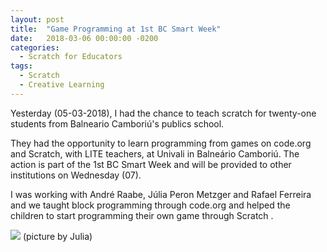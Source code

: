 ```yaml
---	
layout: post	
title:  "Game Programming at 1st BC Smart Week"	
date:   2018-03-06 00:00:00 -0200	
categories:	
  - Scratch for Educators
tags:	
  - Scratch	
  - Creative Learning	 	
---
```


Yesterday (05-03-2018), I had the chance to teach scratch for twenty-one students from Balneario Camboriú's publics school.

They had the opportunity to learn programming from games on code.org and Scratch, with LITE teachers, at Univali in Balneário Camboriú. The action is part of the 1st BC Smart Week and will be provided to other institutions on Wednesday (07).

I was working with André Raabe, Júlia Peron Metzger and Rafael Ferreira and we taught  block programming through code.org and helped the children to start programming their own game through Scratch .

![](http://lite.acad.univali.br/wp-content/uploads/2018/03/WhatsAppImage2018-03-05at15.40.01.jpg)
(picture by Julia)